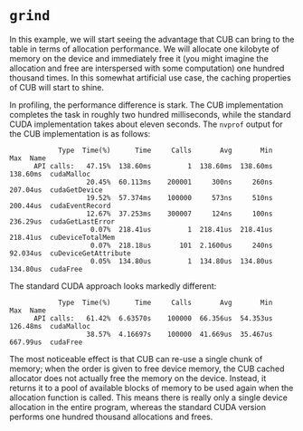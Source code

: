 # `grind`

In this example, we will start seeing the advantage that CUB can bring to the
table in terms of allocation performance. We will allocate one kilobyte of
memory on the device and immediately free it (you might imagine the allocation
and free are interspersed with some computation) one hundred thousand times. In
this somewhat artificial use case, the caching properties of CUB will start to
shine.

In profiling, the performance difference is stark. The CUB implementation
completes the task in roughly two hundred milliseconds, while the standard CUDA
implementation takes about eleven seconds. The `nvprof` output for the CUB
implementation is as follows:

```
            Type  Time(%)      Time     Calls       Avg       Min       Max  Name
      API calls:   47.15%  138.60ms         1  138.60ms  138.60ms  138.60ms  cudaMalloc
                   20.45%  60.113ms    200001     300ns     260ns  207.04us  cudaGetDevice
                   19.52%  57.374ms    100000     573ns     510ns  200.44us  cudaEventRecord
                   12.67%  37.253ms    300007     124ns     100ns  236.29us  cudaGetLastError
                    0.07%  218.41us         1  218.41us  218.41us  218.41us  cuDeviceTotalMem
                    0.07%  218.18us       101  2.1600us     240ns  92.034us  cuDeviceGetAttribute
                    0.05%  134.80us         1  134.80us  134.80us  134.80us  cudaFree
```

The standard CUDA approach looks markedly different:

```
            Type  Time(%)      Time     Calls       Avg       Min       Max  Name
      API calls:   61.42%  6.63570s    100000  66.356us  54.353us  126.48ms  cudaMalloc
                   38.57%  4.16697s    100000  41.669us  35.467us  667.99us  cudaFree
```

The most noticeable effect is that CUB can re-use a single chunk of memory; when
the order is given to free device memory, the CUB cached allocator does not
actually free the memory on the device. Instead, it returns it to a pool of
available blocks of memory to be used again when the allocation function is
called. This means there is really only a single device allocation in the entire
program, whereas the standard CUDA version performs one hundred thousand
allocations and frees.